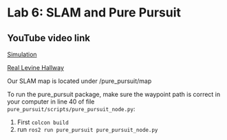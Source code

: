 # Lab 6: SLAM and Pure Pursuit

## YouTube video link
[Simulation](https://youtu.be/4YgSZMB_o14)

[Real Levine Hallway](https://youtu.be/sqC8xaPHlQE?si=RGFzmzgF5iIjruwa)

Our SLAM map is located under /pure_pursuit/map

To run the pure_pursuit package, make sure the waypoint path is correct in your computer in line 40 of file `pure_pursuit/scripts/pure_pursuit_node.py`:

1. First ```colcon build```
2. run ```ros2 run pure_pursuit pure_pursuit_node.py```
